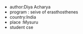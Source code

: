  - author:Diya Acharya
 - program : seive of erasthosthenes
 - country:India
 - place :Mysuru
 - student cse
